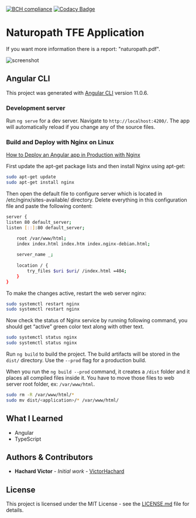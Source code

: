[![BCH compliance](https://bettercodehub.com/edge/badge/VictorHachard/naturopath-tfe-application?branch=master)](https://bettercodehub.com/)
[![Codacy Badge](https://app.codacy.com/project/badge/Grade/955dcdb2e6d54a0dac4a6d817f6b24e9)](https://www.codacy.com/gh/VictorHachard/naturopath-tfe-application/dashboard?utm_source=github.com&amp;utm_medium=referral&amp;utm_content=VictorHachard/naturopath-tfe-application&amp;utm_campaign=Badge_Grade)

# Naturopath TFE Application

If you want more information there is a report: "naturopath.pdf".

![screenshot](../master/res/tfe-application.gif)

## Angular CLI

This project was generated with [Angular CLI](https://github.com/angular/angular-cli) version 11.0.6.

### Development server

Run `ng serve` for a dev server. Navigate to `http://localhost:4200/`. The app will automatically reload if you change any of the source files.

### Build and Deploy with Nginx on Linux

[How to Deploy an Angular app in Production with Nginx](https://arjunphp.com/deploy-angular-app-production-nginx/)

First update the apt-get package lists and then install Nginx using apt-get:

```bash
sudo apt-get update
sudo apt-get install nginx
```

Then open the default file to configure server which is located in /etc/nginx/sites-available/ directory. Delete everything in this configuration file and paste the following content:

```bash
server {
listen 80 default_server;
listen [::]:80 default_server;

    root /var/www/html;
    index index.html index.htm index.nginx-debian.html;
 
    server_name _;
 
    location / {
        try_files $uri $uri/ /index.html =404;
    }
}
```

To make the changes active, restart the web server nginx:

```bash
sudo systemctl restart nginx
sudo systemctl restart nginx
```

Now check the status of Nginx service by running following command, you should get “active” green color text along with other text.

```bash
sudo systemctl status nginx
sudo systemctl status nginx
```

Run `ng build` to build the project. The build artifacts will be stored in the `dist/` directory. Use the `--prod` flag for a production build.

When you run the `ng build --prod` command, it creates a `/dist` folder and it places all compiled files inside it. You have to move those files to web server root folder, ex: `/var/www/html`.

```bash
sudo rm -R /var/www/html/*
sudo mv dist/<application>/* /var/www/html/
```

## What I Learned

-   Angular
-   TypeScript

## Authors & Contributors

-   **Hachard Victor** - *Initial work* - [VictorHachard](https://github.com/VictorHachard)

## License

This project is licensed under the MIT License - see the [LICENSE.md](../master/LICENSE) file for details.
